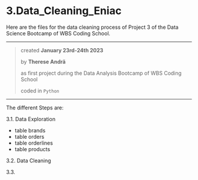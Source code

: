 # 3.Data_Cleaning_Eniac

Here are the files for the data cleaning process of Project 3 of the Data Science Bootcamp of WBS Coding School.

---

> created **January 23rd-24th 2023** 
>
> by **Therese Andrä** 
>
> as first project during the Data Analysis Bootcamp of WBS Coding School
>
> coded in ```Python```

---

The different Steps are:

3.1. Data Exploration
  * table brands
  * table orders
  * table orderlines
  * table products
  
3.2. Data Cleaning

3.3.
